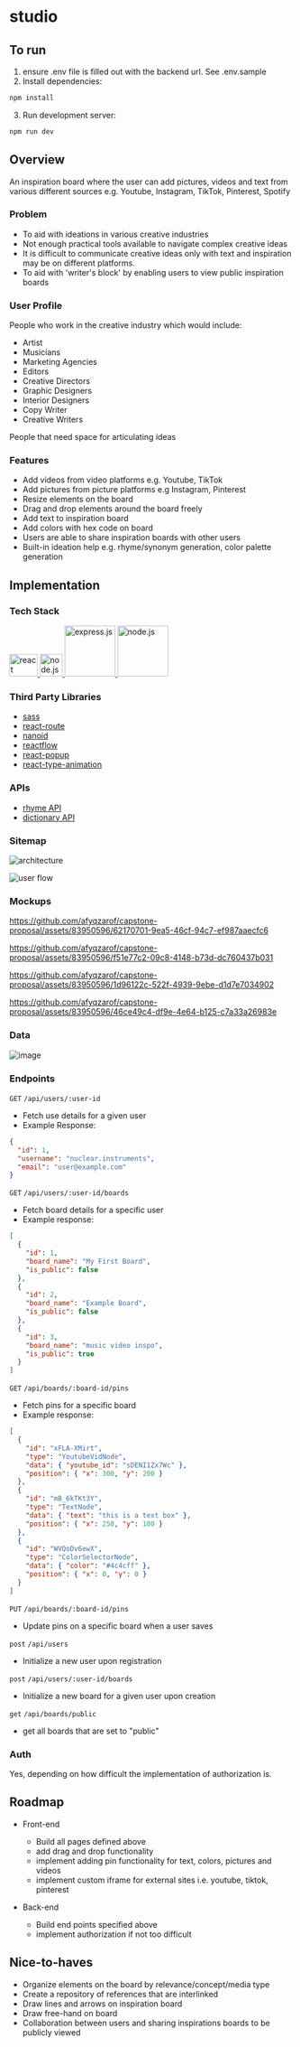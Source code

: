 <!-- # Project Title -->

# studio

## To run

1. ensure .env file is filled out with the backend url. See .env.sample
2. Install dependencies:

```bash
npm install
```

3. Run development server:

```bash
npm run dev
```

## Overview

An inspiration board where the user can add pictures, videos and text from various different sources e.g. Youtube, Instagram, TikTok, Pinterest, Spotify

### Problem

- To aid with ideations in various creative industries
- Not enough practical tools available to navigate complex creative ideas
- It is difficult to communicate creative ideas only with text and inspiration may be on different platforms.
- To aid with 'writer's block' by enabling users to view public inspiration boards

### User Profile

People who work in the creative industry which would include:

- Artist
- Musicians
- Marketing Agencies
- Editors
- Creative Directors
- Graphic Designers
- Interior Designers
- Copy Writer
- Creative Writers

People that need space for articulating ideas

### Features

- Add videos from video platforms e.g. Youtube, TikTok
- Add pictures from picture platforms e.g Instagram, Pinterest
- Resize elements on the board
- Drag and drop elements around the board freely
- Add text to inspiration board
- Add colors with hex code on board
- Users are able to share inspiration boards with other users
- Built-in ideation help e.g. rhyme/synonym generation, color palette generation

## Implementation

### Tech Stack

<a href="https://reactjs.org/" target="_blank" rel="noreferrer"> <img src="https://upload.wikimedia.org/wikipedia/commons/thumb/a/a7/React-icon.svg/2300px-React-icon.svg.png" alt="react" width="50" height="40"/> </a>
<a href="https://nodejs.org/en/about" target="_blank" rel="noreferrer"> <img src="https://static-00.iconduck.com/assets.00/node-js-icon-227x256-913nazt0.png" alt="node.js" width="40" height="40"/> </a>
<a href="https://expressjs.com/" target="_blank" rel="noreferrer"> <img src="https://miro.medium.com/v2/resize:fit:1400/1*i2fRBk3GsYLeUk_Rh7AzHw.png" alt="express.js" width="90" /> </a>
<a href="https://nodejs.org/en/about" target="_blank" rel="noreferrer"> <img src="https://www.vectorlogo.zone/logos/mysql/mysql-ar21.png" alt="node.js" width="90" > </a>

### Third Party Libraries

- [sass](https://sass-lang.com/)
- [react-route](https://reactrouter.com/en/main)
- [nanoid](https://www.npmjs.com/package/nanoid)
- [reactflow](https://reactflow.dev/)
- [react-popup](https://react-popup.elazizi.com/react-tooltip/)
- [react-type-animation](https://www.npmjs.com/package/react-type-animation)

### APIs

- [rhyme API](https://rhymebrain.com/api.html)
- [dictionary API](https://dictionaryapi.dev/)

### Sitemap

![architecture](https://github.com/afyqzarof/studio-client/assets/83950596/3816177c-5632-4bd3-96e4-20810457fa27)

![user flow](https://github.com/afyqzarof/linked-list/assets/83950596/73877b19-ede9-4f41-bfdf-9b23394e9042)

### Mockups

https://github.com/afyqzarof/capstone-proposal/assets/83950596/62170701-9ea5-46cf-94c7-ef987aaecfc6

https://github.com/afyqzarof/capstone-proposal/assets/83950596/f51e77c2-09c8-4148-b73d-dc760437b031

https://github.com/afyqzarof/capstone-proposal/assets/83950596/1d96122c-522f-4939-9ebe-d1d7e7034902

https://github.com/afyqzarof/capstone-proposal/assets/83950596/46ce49c4-df9e-4e64-b125-c7a33a26983e

### Data

![image](https://github.com/afyqzarof/linked-list/assets/83950596/5bd95460-1ce6-488b-91a8-679608ec59cb)

### Endpoints

`GET` `/api/users/:user-id`

- Fetch use details for a given user
- Example Response:

```json
{
  "id": 1,
  "username": "nuclear.instruments",
  "email": "user@example.com"
}
```

`GET` `/api/users/:user-id/boards`

- Fetch board details for a specific user
- Example response:

```json
[
  {
    "id": 1,
    "board_name": "My First Board",
    "is_public": false
  },
  {
    "id": 2,
    "board_name": "Example Board",
    "is_public": false
  },
  {
    "id": 3,
    "board_name": "music video inspo",
    "is_public": true
  }
]
```

`GET` `/api/boards/:board-id/pins`

- Fetch pins for a specific board
- Example response:

```json
[
  {
    "id": "xFLA-XMirt",
    "type": "YoutubeVidNode",
    "data": { "youtube_id": "sDENI1Zx7Wc" },
    "position": { "x": 300, "y": 200 }
  },
  {
    "id": "mB_6kTKt3Y",
    "type": "TextNode",
    "data": { "text": "this is a text box" },
    "position": { "x": 250, "y": 100 }
  },
  {
    "id": "WVQoDv6ewX",
    "type": "ColorSelectorNode",
    "data": { "color": "#4c4cff" },
    "position": { "x": 0, "y": 0 }
  }
]
```

`PUT` `/api/boards/:board-id/pins`

- Update pins on a specific board when a user saves

`post` `/api/users`

- Initialize a new user upon registration

`post` `/api/users/:user-id/boards`

- Initialize a new board for a given user upon creation

`get` `/api/boards/public`

- get all boards that are set to "public"

### Auth

Yes, depending on how difficult the implementation of authorization is.

## Roadmap

- Front-end

  - Build all pages defined above
  - add drag and drop functionality
  - implement adding pin functionality for text, colors, pictures and videos
  - implement custom iframe for external sites i.e. youtube, tiktok, pinterest

- Back-end
  - Build end points specified above
  - implement authorization if not too difficult

## Nice-to-haves

- Organize elements on the board by relevance/concept/media type
- Create a repository of references that are interlinked
- Draw lines and arrows on inspiration board
- Draw free-hand on board
- Collaboration between users and sharing inspirations boards to be publicly viewed
